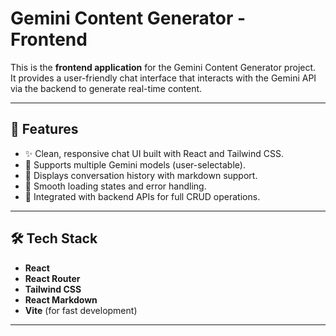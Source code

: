 # Gemini Content Generator - Frontend

This is the **frontend application** for the Gemini Content Generator project.  
It provides a user-friendly chat interface that interacts with the Gemini API via the backend to generate real-time content.

---

## 🚀 Features
- ✨ Clean, responsive chat UI built with React and Tailwind CSS.
- 🔹 Supports multiple Gemini models (user-selectable).
- 🔹 Displays conversation history with markdown support.
- 🔹 Smooth loading states and error handling.
- 🔹 Integrated with backend APIs for full CRUD operations.

---

## 🛠️ Tech Stack
- **React**
- **React Router**
- **Tailwind CSS**
- **React Markdown**
- **Vite** (for fast development)

---
